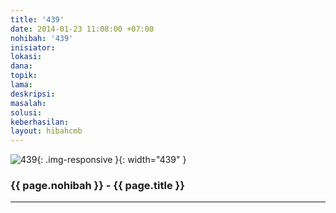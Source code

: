 ```yaml
---
title: '439'
date: 2014-01-23 11:08:00 +07:00
nohibah: '439'
inisiator: 
lokasi: 
dana: 
topik: 
lama: 
deskripsi: 
masalah: 
solusi: 
keberhasilan: 
layout: hibahcmb
---
```


![439](/static/img/hibahcmb/439.png){: .img-responsive }{: width="439" }

### {{ page.nohibah }} - {{ page.title }}

---
